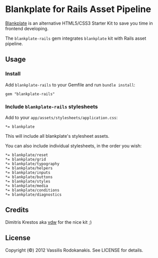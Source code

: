 # Blankplate for Rails Asset Pipeline

[Blankplate](https://github.com/vdw/BlankPlate) is an alternative HTML5/CSS3 Starter Kit to save you time in frontend developing.

The `blankplate-rails` gem integrates `blankplate` kit with Rails asset pipeline.

## Usage

### Install

Add `blankplate-rails` to your Gemfile and run `bundle install`:

    gem "blankplate-rails"

### Include `blankplate-rails` stylesheets

Add to your `app/assets/stylesheets/application.css`:

    *= blankplate

This will include all blankplate's stylesheet assets.

You can also include individual stylesheets, in the order you wish:

    *= blankplate/reset
    *= blankplate/grid
    *= blankplate/typography
    *= blankplate/helpers
    *= blankplate/inputs
    *= blankplate/buttons
    *= blankplate/styles
    *= blankplate/media
    *= blankplate/conditions
    *= blankplate/diagnostics

## Credits

Dimitris Krestos aka [vdw](https://github.com/vdw) for the nice kit ;)

## License

Copyright (©) 2012 Vassilis Rodokanakis. See LICENSE for details.